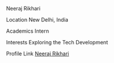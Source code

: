 Neeraj Rikhari

Location
New  Delhi, India

Academics
Intern 

Interests
Exploring the Tech
Development


Profile Link
[Neeraj Rikhari](https://www.linkedin.com/in/neerajrikhari/)
